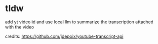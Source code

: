 # tldw

add yt video id and use local llm to summarize the transcription attached with the video

credits: https://github.com/jdepoix/youtube-transcript-api